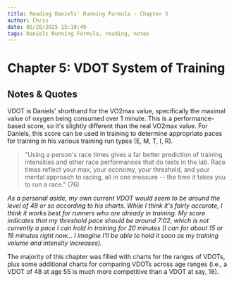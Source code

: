 ```yaml
---
title: Reading Daniels' Running Formula - Chapter 5
author: Chris
date: 05/28/2025 15:10:49 
tags: Daniels Running Formula, reading, notes
---
```


# Chapter 5: VDOT System of Training

## Notes & Quotes

VDOT is Daniels' shorthand for the VO2max value, specifically the maximal value of oxygen being consumed over 1 minute. This is a performance-based score, so it's slightly different than the real VO2max value. For Daniels, this score can be used in training to determine appropriate paces for training in his various training run types (E, M, T, I, R).

>"Using a person's race times gives a far better prediction of training intensities and other race performances that do tests in the lab. Race times reflect your max, your economy, your threshold, and your mental approach to racing, all in one measure -- the time it takes you to run a race." (76)


*As a personal aside, my own current VDOT would seem to be around the level of 48 or so according to his charts. While I think it's fairly accurate, I think it works best for runners who are already in training. My score indicates that my threshold pace should be around 7:02, which is not currently a pace I can hold in training for 20 minutes (I can for about 15 or 16 minutes right now... I imagine I'll be able to hold it soon as my training volume and intensity increases).*

The majority of this chapter was filled with charts for the ranges of VDOTs, plus some additional charts for comparing VDOTs across age ranges (i.e., a VDOT of 48 at age 55 is much more competitive than a VDOT at say, 18).


